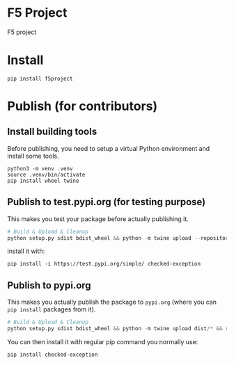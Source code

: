 # F5 Project

F5 project

# Install
```
pip install f5project
```

# Publish (for contributors)

## Install building tools
Before publishing, you need to setup a virtual Python environment and install some tools.
```
python3 -m venv .venv
source .venv/bin/activate
pip install wheel twine
```

## Publish to test.pypi.org (for testing purpose)
This makes you test your package before actually publishing it.

```python
# Build & Upload & Cleanup
python setup.py sdist bdist_wheel && python -m twine upload --repository-url https://test.pypi.org/legacy/ dist/* && rm -rf dist build *egg-info
```

install it with:
```
pip install -i https://test.pypi.org/simple/ checked-exception
```

## Publish to pypi.org
This makes you actually publish the package to `pypi.org` (where you can `pip install` packages from it).

```python
# Build & Upload & Cleanup
python setup.py sdist bdist_wheel && python -m twine upload dist/* && rm -rf dist build *egg-info
```

You can then install it with regular pip command you normally use:
```
pip install checked-exception
```
